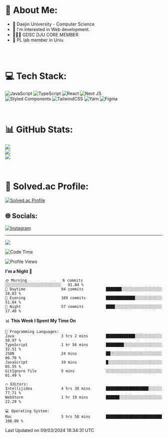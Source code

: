 # 💫 About Me:

<ul>
 <li> 🏫 Daejin University - Computer Science </li>
 <li> 👀 I'm interested in Web development.</li>
 <li> 🧑🏻‍💻 GDSC DJU CORE MEMBER </li>
 <li> 🧪 PL lab member in Univ. </li>
</ul>


<br><br>

# 💻 Tech Stack:
![JavaScript](https://img.shields.io/badge/javascript-%23323330.svg?style=for-the-badge&logo=javascript&logoColor=%23F7DF1E) ![TypeScript](https://img.shields.io/badge/typescript-%23007ACC.svg?style=for-the-badge&logo=typescript&logoColor=white)  ![React](https://img.shields.io/badge/react-%2320232a.svg?style=for-the-badge&logo=react&logoColor=%2361DAFB) ![Next JS](https://img.shields.io/badge/Next-black?style=for-the-badge&logo=next.js&logoColor=white) <br> ![Styled Components](https://img.shields.io/badge/styled--components-DB7093?style=for-the-badge&logo=styled-components&logoColor=white) ![TailwindCSS](https://img.shields.io/badge/tailwindcss-%2338B2AC.svg?style=for-the-badge&logo=tailwind-css&logoColor=white)  ![Yarn](https://img.shields.io/badge/yarn-%232C8EBB.svg?style=for-the-badge&logo=yarn&logoColor=white) ![Figma](https://img.shields.io/badge/figma-%23F24E1E.svg?style=for-the-badge&logo=figma&logoColor=white) 

<br>

# 📊 GitHub Stats:
![](https://github-readme-stats.vercel.app/api?username=jieunsse&theme=dark&hide_border=false&include_all_commits=false&count_private=false)<br/>
![](https://github-readme-streak-stats.herokuapp.com/?user=jieunsse&theme=dark&hide_border=false)<br/>
![](https://github-readme-stats.vercel.app/api/top-langs/?username=jieunsse&theme=dark&hide_border=false&include_all_commits=false&count_private=false&layout=compact)

<br>

# 💯 Solved.ac Profile: 
[![Solved.ac Profile](http://mazassumnida.wtf/api/v2/generate_badge?boj=jieunsse)](https://solved.ac/jieunsse/)
<br>


## 🌐 Socials:
[![Instagram](https://img.shields.io/badge/Instagram-%23E4405F.svg?logo=Instagram&logoColor=white)](https://instagram.com/jieunsse) 

---

[![](https://visitcount.itsvg.in/api?id=Jayden&label=Profile%20Views&color=3&icon=7&pretty=true)](https://visitcount.itsvg.in)


<!-- Proudly created with GPRM ( https://gprm.itsvg.in ) -->


<!--START_SECTION:waka-->
![Code Time](http://img.shields.io/badge/Code%20Time-408%20hrs-blue)

![Profile Views](http://img.shields.io/badge/Profile%20Views-6-blue)

**I'm a Night 🦉** 

```text
🌞 Morning                6 commits           ░░░░░░░░░░░░░░░░░░░░░░░░░   01.84 % 
🌆 Daytime                94 commits          ███████░░░░░░░░░░░░░░░░░░   28.83 % 
🌃 Evening                169 commits         █████████████░░░░░░░░░░░░   51.84 % 
🌙 Night                  57 commits          ████░░░░░░░░░░░░░░░░░░░░░   17.48 % 
```


📊 **This Week I Spent My Time On** 

```text
💬 Programming Languages: 
Java                     3 hrs 2 mins        █████████████░░░░░░░░░░░░   50.97 % 
TypeScript               1 hr 56 mins        ████████░░░░░░░░░░░░░░░░░   32.51 % 
JSON                     24 mins             ██░░░░░░░░░░░░░░░░░░░░░░░   06.78 % 
JavaScript               19 mins             █░░░░░░░░░░░░░░░░░░░░░░░░   05.55 % 
GitIgnore file           5 mins              ░░░░░░░░░░░░░░░░░░░░░░░░░   01.49 % 

🔥 Editors: 
Intellijidea             4 hrs 38 mins       ███████████████████░░░░░░   77.71 % 
WebStorm                 1 hr 19 mins        ██████░░░░░░░░░░░░░░░░░░░   22.29 % 

💻 Operating System: 
Mac                      5 hrs 58 mins       █████████████████████████   100.00 % 
```


 Last Updated on 09/03/2024 18:34:31 UTC
<!--END_SECTION:waka-->
